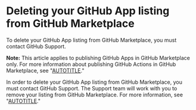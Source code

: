 # Deleting your GitHub App listing from GitHub Marketplace

To delete your GitHub App listing from GitHub Marketplace, you must contact GitHub Support.

<div class="ghd-spotlight ghd-spotlight-note border rounded-1 my-3 p-3 f5 color-border-accent-emphasis color-bg-accent">

**Note:** This article applies to publishing GitHub Apps in GitHub Marketplace only. For more information about publishing GitHub Actions in GitHub Marketplace, see "[AUTOTITLE](/actions/creating-actions/publishing-actions-in-github-marketplace)."

</div>

In order to delete your GitHub App listing from GitHub Marketplace, you must contact GitHub Support. The Support team will work with you to remove your listing from GitHub Marketplace. For more information, see "[AUTOTITLE](/support/contacting-github-support/creating-a-support-ticket)."
